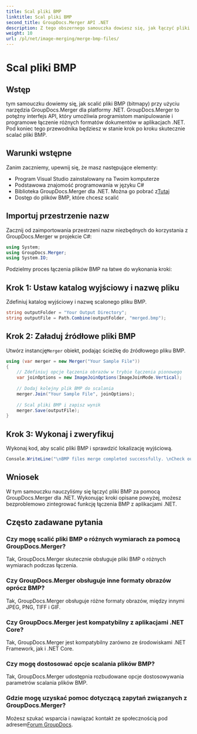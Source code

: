 ```yaml
---
title: Scal pliki BMP
linktitle: Scal pliki BMP
second_title: GroupDocs.Merger API .NET
description: Z tego obszernego samouczka dowiesz się, jak łączyć pliki BMP przy użyciu narzędzia GroupDocs.Merger dla platformy .NET. Efektywnie rozwijaj aplikacje .NET.
weight: 10
url: /pl/net/image-merging/merge-bmp-files/
---
```


# Scal pliki BMP

## Wstęp
tym samouczku dowiemy się, jak scalić pliki BMP (bitmapy) przy użyciu narzędzia GroupDocs.Merger dla platformy .NET. GroupDocs.Merger to potężny interfejs API, który umożliwia programistom manipulowanie i programowe łączenie różnych formatów dokumentów w aplikacjach .NET. Pod koniec tego przewodnika będziesz w stanie krok po kroku skutecznie scalać pliki BMP.
## Warunki wstępne
Zanim zaczniemy, upewnij się, że masz następujące elementy:
- Program Visual Studio zainstalowany na Twoim komputerze
- Podstawowa znajomość programowania w języku C#
-  Biblioteka GroupDocs.Merger dla .NET. Można go pobrać z[Tutaj](https://releases.groupdocs.com/merger/net/)
- Dostęp do plików BMP, które chcesz scalić
## Importuj przestrzenie nazw
Zacznij od zaimportowania przestrzeni nazw niezbędnych do korzystania z GroupDocs.Merger w projekcie C#:
```csharp
using System; 
using GroupDocs.Merger;
using System.IO;
```
Podzielmy proces łączenia plików BMP na łatwe do wykonania kroki:
## Krok 1: Ustaw katalog wyjściowy i nazwę pliku
Zdefiniuj katalog wyjściowy i nazwę scalonego pliku BMP.
```csharp
string outputFolder = "Your Output Directory";
string outputFile = Path.Combine(outputFolder, "merged.bmp");
```
## Krok 2: Załaduj źródłowe pliki BMP
 Utwórz instancję`Merger` obiekt, podając ścieżkę do źródłowego pliku BMP.
```csharp
using (var merger = new Merger("Your Sample File"))
{
    // Zdefiniuj opcje łączenia obrazów w trybie łączenia pionowego
    var joinOptions = new ImageJoinOptions(ImageJoinMode.Vertical);
    
    // Dodaj kolejny plik BMP do scalania
    merger.Join("Your Sample File", joinOptions);
    
    // Scal pliki BMP i zapisz wynik
    merger.Save(outputFile);
}
```
## Krok 3: Wykonaj i zweryfikuj
Wykonaj kod, aby scalić pliki BMP i sprawdzić lokalizację wyjściową.
```csharp
Console.WriteLine("\nBMP files merge completed successfully. \nCheck output in {0}", outputFolder);
```
## Wniosek
W tym samouczku nauczyliśmy się łączyć pliki BMP za pomocą GroupDocs.Merger dla .NET. Wykonując kroki opisane powyżej, możesz bezproblemowo zintegrować funkcję łączenia BMP z aplikacjami .NET.

## Często zadawane pytania
### Czy mogę scalić pliki BMP o różnych wymiarach za pomocą GroupDocs.Merger?
Tak, GroupDocs.Merger skutecznie obsługuje pliki BMP o różnych wymiarach podczas łączenia.
### Czy GroupDocs.Merger obsługuje inne formaty obrazów oprócz BMP?
Tak, GroupDocs.Merger obsługuje różne formaty obrazów, między innymi JPEG, PNG, TIFF i GIF.
### Czy GroupDocs.Merger jest kompatybilny z aplikacjami .NET Core?
Tak, GroupDocs.Merger jest kompatybilny zarówno ze środowiskami .NET Framework, jak i .NET Core.
### Czy mogę dostosować opcje scalania plików BMP?
Tak, GroupDocs.Merger udostępnia rozbudowane opcje dostosowywania parametrów scalania plików BMP.
### Gdzie mogę uzyskać pomoc dotyczącą zapytań związanych z GroupDocs.Merger?
 Możesz szukać wsparcia i nawiązać kontakt ze społecznością pod adresem[Forum GroupDocs](https://forum.groupdocs.com/c/merger/32).
